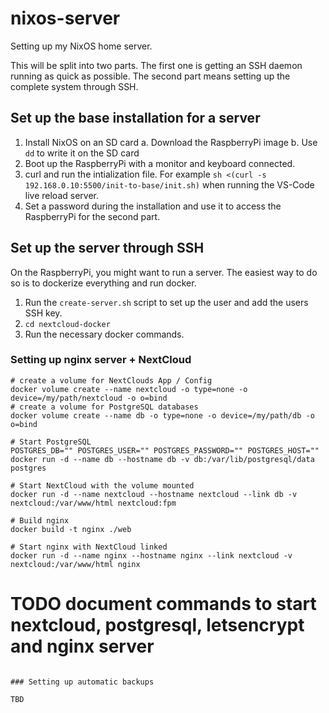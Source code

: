 # nixos-server

Setting up my NixOS home server.

This will be split into two parts. The first one is getting an SSH daemon running as quick as possible. The second part
means setting up the complete system through SSH.

## Set up the base installation for a server

1. Install NixOS on an SD card
  a. Download the RaspberryPi image
  b. Use `dd` to write it on the SD card
2. Boot up the RaspberryPi with a monitor and keyboard connected.
3. curl and run the intialization file. For example `sh <(curl -s 192.168.0.10:5500/init-to-base/init.sh)` when running
   the VS-Code live reload server.
4. Set a password during the installation and use it to access the RaspberryPi for the second part.

## Set up the server through SSH

On the RaspberryPi, you might want to run a server. The easiest way to do so is to dockerize everything and run docker.

1. Run the `create-server.sh` script to set up the user and add the users SSH key.
2. `cd nextcloud-docker`
3. Run the necessary docker commands.

### Setting up nginx server + NextCloud

```
# create a volume for NextClouds App / Config
docker volume create --name nextcloud -o type=none -o device=/my/path/nextcloud -o o=bind
# create a volume for PostgreSQL databases
docker volume create --name db -o type=none -o device=/my/path/db -o o=bind

# Start PostgreSQL
POSTGRES_DB="" POSTGRES_USER="" POSTGRES_PASSWORD="" POSTGRES_HOST="" docker run -d --name db --hostname db -v db:/var/lib/postgresql/data postgres

# Start NextCloud with the volume mounted
docker run -d --name nextcloud --hostname nextcloud --link db -v nextcloud:/var/www/html nextcloud:fpm

# Build nginx
docker build -t nginx ./web

# Start nginx with NextCloud linked
docker run -d --name nginx --hostname nginx --link nextcloud -v nextcloud:/var/www/html nginx
```

# TODO document commands to start nextcloud, postgresql, letsencrypt and nginx server
```

### Setting up automatic backups

TBD
